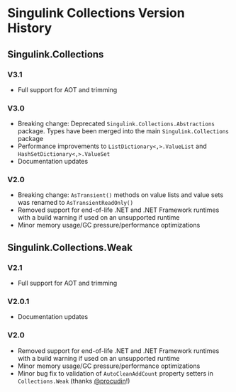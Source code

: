 # Singulink Collections Version History

## Singulink.Collections

### V3.1
- Full support for AOT and trimming

### V3.0
- Breaking change: Deprecated `Singulink.Collections.Abstractions` package. Types have been merged into the main `Singulink.Collections` package
- Performance improvements to `ListDictionary<,>.ValueList` and `HashSetDictionary<,>.ValueSet`
- Documentation updates

### V2.0
- Breaking change: `AsTransient()` methods on value lists and value sets was renamed to `AsTransientReadOnly()`
- Removed support for end-of-life .NET and .NET Framework runtimes with a build warning if used on an unsupported runtime
- Minor memory usage/GC pressure/performance optimizations

## Singulink.Collections.Weak

### V2.1
- Full support for AOT and trimming

### V2.0.1
- Documentation updates

### V2.0
- Removed support for end-of-life .NET and .NET Framework runtimes with a build warning if used on an unsupported runtime
- Minor memory usage/GC pressure/performance optimizations
- Minor bug fix to validation of `AutoCleanAddCount` property setters in `Collections.Weak` (thanks [@procudin](https://github.com/procudin)!)